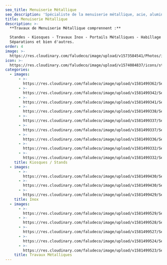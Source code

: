 ```yaml
---
seo_title: Menuiserie Métallique
seo_description: 'Spécialiste de la menuiserie métallique, acie, aluminium, verre, fenêtres'
title: Menuiserie Métallique
description: >-
  **Travaux de Menuiserie Métallique comprennent :**

  Standes - Kiosques - Travaux Inox - Portails Métalliques - Habillage Mural -
  Séparations et bien d'autres.
order: 4
image: >-
  https://res.cloudinary.com/faludeco/image/upload/v1573584541/Photos/img387_vvdn6x.jpg
icon: >-
  https://res.cloudinary.com/faludeco/image/upload/v1574084837/icons/steel-icon_pbsk3a.jpg
categories:
  - images:
      - >-
        https://res.cloudinary.com/faludeco/image/upload/v1581499362/Services/Menuiserie%20Metallique/Kiosques-Stands/Alfa_Romeo1_kmxaye_prsasv.jpg
      - >-
        https://res.cloudinary.com/faludeco/image/upload/v1581499342/Services/Menuiserie%20Metallique/Kiosques-Stands/WhatsApp_Image_2019-06-10_at_18.00.02_asagdh_ayphme.jpg
      - >-
        https://res.cloudinary.com/faludeco/image/upload/v1581499341/Services/Menuiserie%20Metallique/Kiosques-Stands/WhatsApp_Image_2019-09-13_at_13.06.13_shpzbu.jpg
      - >-
        https://res.cloudinary.com/faludeco/image/upload/v1581499338/Services/Menuiserie%20Metallique/Kiosques-Stands/img402_krmnla_haf45e.jpg
      - >-
        https://res.cloudinary.com/faludeco/image/upload/v1581499337/Services/Menuiserie%20Metallique/Kiosques-Stands/img76_bj8qxb_bcg545.jpg
      - >-
        https://res.cloudinary.com/faludeco/image/upload/v1581499337/Services/Menuiserie%20Metallique/Kiosques-Stands/WhatsApp_Image_2020-02-05_at_11.03.38_5_pd53kx.jpg
      - >-
        https://res.cloudinary.com/faludeco/image/upload/v1581499336/Services/Menuiserie%20Metallique/Kiosques-Stands/img418_sejy4u_a6kqxm.jpg
      - >-
        https://res.cloudinary.com/faludeco/image/upload/v1581499332/Services/Menuiserie%20Metallique/Kiosques-Stands/img75_jdzly3_wtpk9h.jpg
      - >-
        https://res.cloudinary.com/faludeco/image/upload/v1581499332/Services/Menuiserie%20Metallique/Kiosques-Stands/img44_dk0ajw_ubumss.jpg
    title: Kiosques / Stands
  - images:
      - >-
        https://res.cloudinary.com/faludeco/image/upload/v1581499430/Services/Menuiserie%20Metallique/Inox/WhatsApp_Image_2019-06-11_at_08.11.37_xosdhc_hahdj8.jpg
      - >-
        https://res.cloudinary.com/faludeco/image/upload/v1581499430/Services/Menuiserie%20Metallique/Inox/WhatsApp_Image_2019-06-11_at_08.11.37_1_opxkbu_egb4ss.jpg
      - >-
        https://res.cloudinary.com/faludeco/image/upload/v1581499429/Services/Menuiserie%20Metallique/Inox/WhatsApp_Image_2019-06-11_at_08.11.36_ct5owb_r2xnrc.jpg
    title: Inox
  - images:
      - >-
        https://res.cloudinary.com/faludeco/image/upload/v1581499529/Services/Menuiserie%20Metallique/Travaux%20M%C3%A9talliques/FAUCHONCASABLANCA_005-693x1024_1_tovohx_u73zyb.jpg
      - >-
        https://res.cloudinary.com/faludeco/image/upload/v1581499528/Services/Menuiserie%20Metallique/Travaux%20M%C3%A9talliques/WhatsApp_Image_2020-02-06_at_09.23.06_16_k2wlsd.jpg
      - >-
        https://res.cloudinary.com/faludeco/image/upload/v1581499527/Services/Menuiserie%20Metallique/Travaux%20M%C3%A9talliques/WhatsApp_Image_2019-06-11_at_08.20.11_19_j1gaeg_hin106.jpg
      - >-
        https://res.cloudinary.com/faludeco/image/upload/v1581499524/Services/Menuiserie%20Metallique/Travaux%20M%C3%A9talliques/img329_pxqs3i_yrihyn.jpg
      - >-
        https://res.cloudinary.com/faludeco/image/upload/v1581499523/Services/Menuiserie%20Metallique/Travaux%20M%C3%A9talliques/Escalier_PR_Media_zclm68_qzoouh.jpg
    title: Travaux Métalliques
---
```


